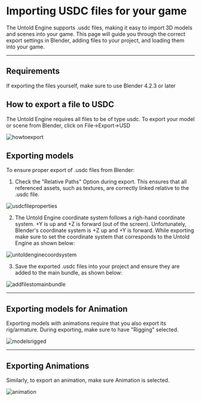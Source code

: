 # Importing USDC files for your game

The Untold Engine supports .usdc files, making it easy to import 3D models and scenes into your game. This page will guide you through the correct export settings in Blender, adding files to your project, and loading them into your game.

---

## Requirements

If exporting the files yourself, make sure to use Blender 4.2.3 or later

## How to export a file to USDC

The Untold Engine requires all files to be of type usdc. To export your model or scene from Blender, click on File->Export->USD

![howtoexport](../images/howtoexport.png)

## Exporting models 

To ensure proper export of .usdc files from Blender:

1. Check the "Relative Paths" Option during export. This ensures that all referenced assets, such as textures, are correctly linked relative to the .usdc file.

![usdcfileproperties](../images/modelexportblender.png)

2. The Untold Engine coordinate system follows a righ-hand coordinate system. +Y is up and +Z is forward (out of the screen). Unfortunately, Blender's coordinate system is +Z up and +Y is forward. While exporting make sure to set the coordinate system that corresponds to the Untold Engine as shown below:

![untoldenginecoordsystem](../images/untoldcoordsystem.png)

3. Save the exported .usdc files into your project and ensure they are added to the main bundle, as shown below:

![addfilestomainbundle](../images/addfilestomainbundle.png)

---

## Exporting models for Animation

Exporting models with animations require that you also export its rig/armature. During exporting, make sure to have "Rigging" selected.

![modelsrigged](../images/modelsriggedexportblender.png)

---

## Exporting Animations

Similarly, to export an animation, make sure Animation is selected.

![animation](../images/animationexportblender.png)
